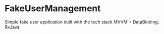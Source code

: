 # FakeUserManagement
Simple fake user application built with the tech stack MVVM + DataBinding, RxJava
